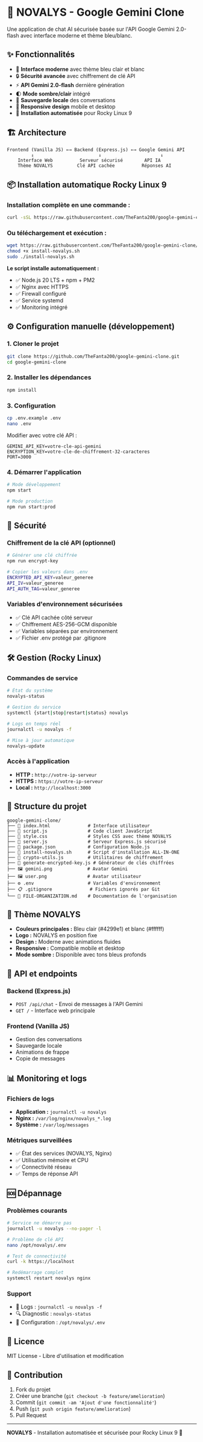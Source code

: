 # 🚀 NOVALYS - Google Gemini Clone

Une application de chat AI sécurisée basée sur l'API Google Gemini 2.0-flash avec interface moderne et thème bleu/blanc.

## ✨ **Fonctionnalités**

- 🎨 **Interface moderne** avec thème bleu clair et blanc
- 🔒 **Sécurité avancée** avec chiffrement de clé API
- ⚡ **API Gemini 2.0-flash** dernière génération
- 🌓 **Mode sombre/clair** intégré
- 💾 **Sauvegarde locale** des conversations
- 📱 **Responsive design** mobile et desktop
- 🔧 **Installation automatisée** pour Rocky Linux 9

## 🏗️ **Architecture**

```
Frontend (Vanilla JS) ←→ Backend (Express.js) ←→ Google Gemini API
         ↓                        ↓                      ↓
    Interface Web          Serveur sécurisé        API IA
    Thème NOVALYS         Clé API cachée          Réponses AI
```

## 📦 **Installation automatique Rocky Linux 9**

### Installation complète en une commande :
```bash
curl -sSL https://raw.githubusercontent.com/TheFanta200/google-gemini-clone/main/install-novalys.sh | sudo bash
```

### Ou téléchargement et exécution :
```bash
wget https://raw.githubusercontent.com/TheFanta200/google-gemini-clone/main/install-novalys.sh
chmod +x install-novalys.sh
sudo ./install-novalys.sh
```

**Le script installe automatiquement :**
- ✅ Node.js 20 LTS + npm + PM2
- ✅ Nginx avec HTTPS
- ✅ Firewall configuré
- ✅ Service systemd
- ✅ Monitoring intégré

## ⚙️ **Configuration manuelle (développement)**

### 1. Cloner le projet
```bash
git clone https://github.com/TheFanta200/google-gemini-clone.git
cd google-gemini-clone
```

### 2. Installer les dépendances
```bash
npm install
```

### 3. Configuration
```bash
cp .env.example .env
nano .env
```

Modifier avec votre clé API :
```env
GEMINI_API_KEY=votre-cle-api-gemini
ENCRYPTION_KEY=votre-cle-de-chiffrement-32-caracteres
PORT=3000
```

### 4. Démarrer l'application
```bash
# Mode développement
npm start

# Mode production
npm run start:prod
```

## 🔐 **Sécurité**

### Chiffrement de la clé API (optionnel)
```bash
# Générer une clé chiffrée
npm run encrypt-key

# Copier les valeurs dans .env
ENCRYPTED_API_KEY=valeur_generee
API_IV=valeur_generee
API_AUTH_TAG=valeur_generee
```

### Variables d'environnement sécurisées
- ✅ Clé API cachée côté serveur
- ✅ Chiffrement AES-256-GCM disponible
- ✅ Variables séparées par environnement
- ✅ Fichier .env protégé par .gitignore

## 🛠️ **Gestion (Rocky Linux)**

### Commandes de service
```bash
# État du système
novalys-status

# Gestion du service
systemctl {start|stop|restart|status} novalys

# Logs en temps réel
journalctl -u novalys -f

# Mise à jour automatique
novalys-update
```

### Accès à l'application
- **HTTP :** `http://votre-ip-serveur`
- **HTTPS :** `https://votre-ip-serveur`
- **Local :** `http://localhost:3000`

## 📁 **Structure du projet**

```
google-gemini-clone/
├── 📄 index.html              # Interface utilisateur
├── 📄 script.js               # Code client JavaScript  
├── 📄 style.css               # Styles CSS avec thème NOVALYS
├── 📄 server.js               # Serveur Express.js sécurisé
├── 📄 package.json            # Configuration Node.js
├── 🔧 install-novalys.sh      # Script d'installation ALL-IN-ONE
├── 🔐 crypto-utils.js         # Utilitaires de chiffrement
├── 🔐 generate-encrypted-key.js # Générateur de clés chiffrées
├── 🖼️ gemini.png             # Avatar Gemini
├── 🖼️ user.png               # Avatar utilisateur
├── ⚙️ .env                    # Variables d'environnement
├── 📋 .gitignore              # Fichiers ignorés par Git
└── 📖 FILE-ORGANIZATION.md    # Documentation de l'organisation
```

## 🎨 **Thème NOVALYS**

- **Couleurs principales :** Bleu clair (#4299e1) et blanc (#ffffff)
- **Logo :** NOVALYS en position fixe
- **Design :** Moderne avec animations fluides
- **Responsive :** Compatible mobile et desktop
- **Mode sombre :** Disponible avec tons bleus profonds

## 🔧 **API et endpoints**

### Backend (Express.js)
- `POST /api/chat` - Envoi de messages à l'API Gemini
- `GET /` - Interface web principale

### Frontend (Vanilla JS)
- Gestion des conversations
- Sauvegarde locale
- Animations de frappe
- Copie de messages

## 📊 **Monitoring et logs**

### Fichiers de logs
- **Application :** `journalctl -u novalys`
- **Nginx :** `/var/log/nginx/novalys_*.log`
- **Système :** `/var/log/messages`

### Métriques surveillées
- ✅ État des services (NOVALYS, Nginx)
- ✅ Utilisation mémoire et CPU
- ✅ Connectivité réseau
- ✅ Temps de réponse API

## 🆘 **Dépannage**

### Problèmes courants
```bash
# Service ne démarre pas
journalctl -u novalys --no-pager -l

# Problème de clé API
nano /opt/novalys/.env

# Test de connectivité
curl -k https://localhost

# Redémarrage complet
systemctl restart novalys nginx
```

### Support
- 📧 Logs : `journalctl -u novalys -f`
- 🔍 Diagnostic : `novalys-status`
- 🔧 Configuration : `/opt/novalys/.env`

## 📝 **Licence**

MIT License - Libre d'utilisation et modification

## 🤝 **Contribution**

1. Fork du projet
2. Créer une branche (`git checkout -b feature/amelioration`)
3. Commit (`git commit -am 'Ajout d'une fonctionnalité'`)
4. Push (`git push origin feature/amelioration`)
5. Pull Request

---

**NOVALYS** - Installation automatisée et sécurisée pour Rocky Linux 9 🚀

